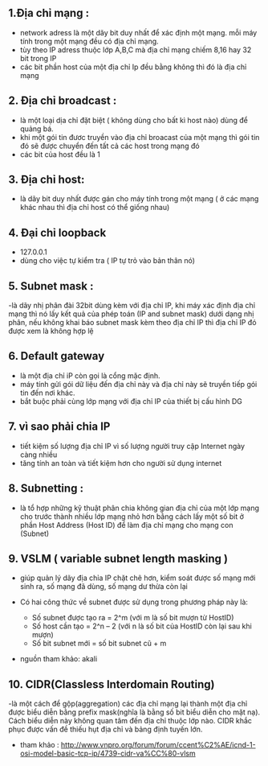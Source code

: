 ## 1.Địa chỉ mạng : 
- network adress là một dãy bit duy nhất để xác định một mạng. mỗi máy tính trong một mạng đều có địa chỉ mạng.
- tùy theo IP adress thuộc lớp A,B,C mà địa chỉ mạng chiếm 8,16 hay 32 bit trong IP
- các bit phần host của một địa chỉ Ip đều bằng không thì đó là địa chỉ mạng
## 2. Địa chỉ broadcast :
- là một loại dịa chỉ đặt biệt ( không dùng cho bất kì host nào) dùng để quảng bá.
- khi một gói tin đươc truyền vào địa chỉ broacast của một mạng thì gói tin đó sẽ được chuyển đến tất cả các host trong mạng đó
- các bit của host đều là 1

## 3. Địa chỉ host:
- là dãy bit duy nhất được gán cho máy tính trong một mạng ( ở các mạng khác nhau thì địa chỉ host có thể giống nhau)

## 4. Đại chỉ loopback
- 127.0.0.1
- dùng cho việc tự kiểm tra ( IP tự trỏ vào bản thân nó)

## 5. Subnet mask :
-là dãy nhị phân đài 32bit dùng kèm với địa chỉ IP,
khi máy xác định địa chỉ mạng thì nó lấy kết quả của phép toán (IP and subnet mask) dưới dạng nhị phân,
nếu không khai báo subnet mask kèm theo địa chỉ IP thì địa chỉ IP đó được xem là không hợp lệ

## 6. Default gateway
- là một địa chỉ iP còn gọi là cổng mặc định.
- máy tính gửi gói dữ liệu đến địa chỉ này và địa chỉ này sẽ truyền tiếp gói tin đến nơi khác.
- bắt buộc phải cùng lớp mạng với địa chỉ IP của thiết bị cấu hình DG

## 7. vì sao phải chia IP
- tiết kiệm số lượng địa chỉ IP vì số lượng người truy cập Internet ngày càng nhiều
- tăng tính an toàn và tiết kiệm hơn cho người sử dụng internet

## 8. Subnetting : 
- là tổ hợp những kỹ thuật phân chia không gian địa chỉ của một lớp mạng cho trước thành nhiều lớp mạng nhỏ hơn bằng cách lấy một số bit ở phần Host Address (Host ID) để làm địa chỉ mạng cho mạng con (Subnet)

## 9. VSLM ( variable subnet length masking )
- giúp quản lý dãy địa chỉa IP chặt chẽ hơn, kiểm soát được số mạng mới sinh ra, số mạng đã dùng, số mạng dư thừa còn lại
- Có hai công thức về subnet được sử dụng trong phương pháp này là:
  - Số subnet được tạo ra = 2^m (với m là số bit mượn từ HostID)
  - Số host cần tạo = 2^n – 2 (với n là số bit của HostID còn lại sau khi mượn)
  - Số bit subnet mới = số bit subnet cũ + m
  
 - nguồn tham khảo: akali

## 10. CIDR(Classless Interdomain Routing) 
-là một cách để gộp(aggregation) các địa chỉ mạng lại thành một địa chỉ được biểu diễn bằng prefix mask(nghĩa là bằng số bit biểu diễn cho mặt nạ). Cách biểu diễn này không quan tâm đến địa chỉ thuộc lớp nào. CIDR khắc phục được vấn đề thiếu hụt địa chỉ và bảng định tuyến lớn.
- tham khảo : http://www.vnpro.org/forum/forum/ccent%C2%AE/icnd-1-osi-model-basic-tcp-ip/4739-cidr-va%CC%80-vlsm
